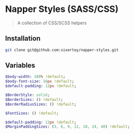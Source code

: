 # Napper Styles (SASS/CSS)

> A collection of CSS/SCSS helpers

## Installation

```bash
git clone git@github.com:sixertoy/napper-styles.git
```

## Variables

```sass
$body-width: 100% !default;
$body-font-size: 16px !default;
$default-padding: 12px !default;

$BorderStyle: solid;
$BorderSizes: () !default;
$BorderRadiusSizes: () !default;

$FontSizes: () !default;

$default-padding: 12px !default;
$MarginPaddingSizes: (3, 6, 9, 12, 18, 24, 48) !default;
```
